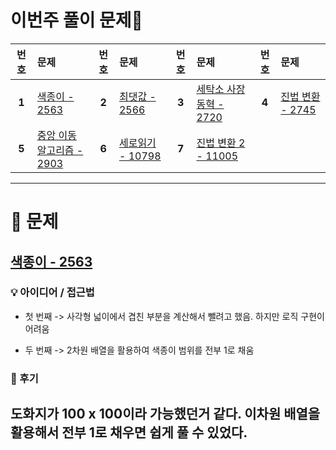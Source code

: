 # 이번주 풀이 문제🧩

| 번호 | 문제 | 번호 | 문제 | 번호 | 문제 | 번호 | 문제 |
|:--:|:--|:--:|:--|:--:|:--|:--:|:--|
| **1** | [색종이 - 2563](https://www.acmicpc.net/problem/2563) | **2** | [최댓값 - 2566](https://www.acmicpc.net/problem/2566) | **3** | [세탁소 사장 동혁 - 2720 ](https://www.acmicpc.net/problem/2720) | **4** | [진법 변환 - 2745](https://www.acmicpc.net/problem/2745) |
| **5** | [중앙 이동 알고리즘 - 2903](https://www.acmicpc.net/problem/2903) | **6** | [세로읽기 - 10798](https://www.acmicpc.net/problem/10798) | **7** | [진법 변환 2 - 11005](https://www.acmicpc.net/problem/11005) |  |

---

# 🧩 문제

## [색종이 - 2563](https://www.acmicpc.net/problem/2563)

### 💡 아이디어 / 접근법 
- 첫 번째
-> 사각형 넓이에서 겹친 부분을 계산해서 뺄려고 했음. 하지만 로직 구현이 어려움

- 두 번째
-> 2차원 배열을 활용하여 색종이 범위를 전부 1로 채움

### 🤔 후기
도화지가 100 x 100이라 가능했던거 같다. 이차원 배열을 활용해서 전부 1로 채우면 쉽게 풀 수 있었다. 
---